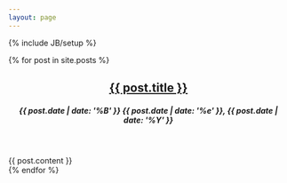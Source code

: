 ```yaml
---
layout: page
---
```

{% include JB/setup %}

{% for post in site.posts %}
<article>
  <header>
    <h2>
        <a href="{{ post.url }}" rel="bookmark" title="Permanent link to ">{{ post.title }}</a>
    </h2>
    <h5><time>{{ post.date | date: '%B' }} {{ post.date | date: '%e' }}, {{ post.date | date: '%Y' }}</time></h5>
  </header>
  {{ post.content }}
</article>
{% endfor %}






